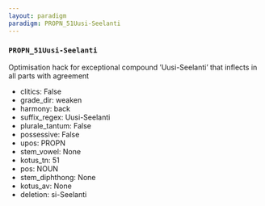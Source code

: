 ```yaml
---
layout: paradigm
paradigm: PROPN_51Uusi-Seelanti
---
```

### ` PROPN_51Uusi-Seelanti `

Optimisation hack for exceptional compound ’Uusi-Seelanti’ that inflects in all parts with agreement
* clitics: False
* grade_dir: weaken
* harmony: back
* suffix_regex: Uusi-Seelanti
* plurale_tantum: False
* possessive: False
* upos: PROPN
* stem_vowel: None
* kotus_tn: 51
* pos: NOUN
* stem_diphthong: None
* kotus_av: None
* deletion: si-Seelanti
